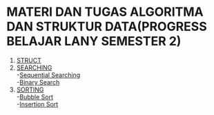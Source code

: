# MATERI DAN TUGAS ALGORITMA DAN STRUKTUR DATA(PROGRESS BELAJAR LANY SEMESTER 2)
1. [STRUCT](https://github.com/MeiLing19/ALGORITMA-DAN-STRUKTUR-DATA-ASSIGNMENT/tree/main/STRUCT)
2. [SEARCHING](https://github.com/MeiLing19/ALGORITMA-DAN-STRUKTUR-DATA-ASSIGNMENT/tree/main/SEARCHING)
   <br>-[Sequential Searching](https://github.com/MeiLing19/ALGORITMA-DAN-STRUKTUR-DATA-ASSIGNMENT/tree/main/SEARCHING/SEQUENTIAL%20SEARCHING)</br>
   -[Binary Search](https://github.com/MeiLing19/ALGORITMA-DAN-STRUKTUR-DATA-ASSIGNMENT/tree/main/SEARCHING/BINARY%20SEARCHING)
3. [SORTING](https://github.com/MeiLing19/ALGORITMA-DAN-STRUKTUR-DATA-ASSIGNMENT/tree/main/SORTING)
   <br>-[Bubble Sort](https://github.com/MeiLing19/ALGORITMA-DAN-STRUKTUR-DATA-ASSIGNMENT/tree/main/SORTING/BUBBLE%20SORT)</br>
   -[Insertion Sort](https://github.com/MeiLing19/ALGORITMA-DAN-STRUKTUR-DATA-ASSIGNMENT/tree/main/SORTING/INSERTION%20SORT)
